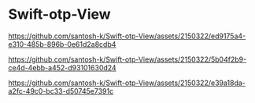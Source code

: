 # Swift-otp-View



https://github.com/santosh-k/Swift-otp-View/assets/2150322/ed9175a4-e310-485b-896b-0e61d2a8cdb4



https://github.com/santosh-k/Swift-otp-View/assets/2150322/5b04f2b9-ce4d-4ebb-a452-d93101630d24



https://github.com/santosh-k/Swift-otp-View/assets/2150322/e39a18da-a2fc-49c0-bc33-d50745e7391c

